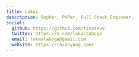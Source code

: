 ```yaml
---
title: Lukas
description: Gopher, PHPer, Full Stack Engineer.
social:
  github: https://github.com/ticodevv
  twitter: https://x.com/lukastaboga
  email: lukastaboga@gmail.com
  website: https://razonyang.com/
---
```

